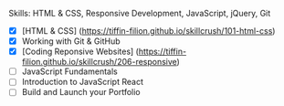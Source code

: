 Skills: HTML & CSS, Responsive Development, JavaScript, jQuery, Git

- [x] [HTML & CSS] (https://tiffin-filion.github.io/skillcrush/101-html-css)
- [x] Working with Git & GitHub
- [x] [Coding Reponsive Websites] (https://tiffin-filion.github.io/skillcrush/206-responsive)
- [ ] JavaScript Fundamentals
- [ ] Introduction to JavaScript React
- [ ] Build and Launch your Portfolio
